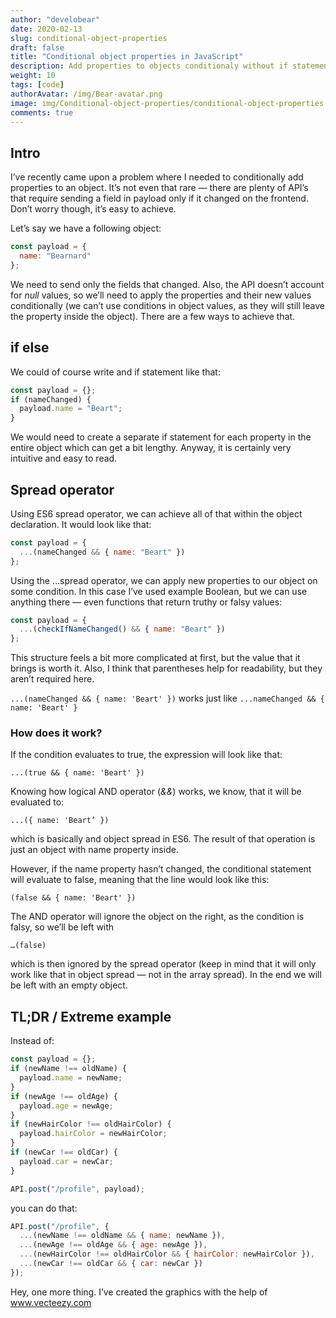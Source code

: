 ```yaml
---
author: "develobear"
date: 2020-02-13
slug: conditional-object-properties
draft: false
title: "Conditional object properties in JavaScript"
description: Add properties to objects conditionaly without if statements!
weight: 10
tags: [code]
authorAvatar: /img/Bear-avatar.png
image: img/Conditional-object-properties/conditional-object-properties.jpg
comments: true
---
```


## Intro

I’ve recently came upon a problem where I needed to conditionally add properties to an object. It’s not even that rare — there are plenty of API’s that require sending a field in payload only if it changed on the frontend. Don’t worry though, it’s easy to achieve.

Let’s say we have a following object:

```js
const payload = {
  name: "Bearnard"
};
```

We need to send only the fields that changed. Also, the API doesn’t account for _null_ values, so we’ll need to apply the properties and their new values conditionally (we can’t use conditions in object values, as they will still leave the property inside the object). There are a few ways to achieve that.

## if else

We could of course write and if statement like that:

```js
const payload = {};
if (nameChanged) {
  payload.name = "Beart";
}
```

We would need to create a separate if statement for each property in the entire object which can get a bit lengthy. Anyway, it is certainly very intuitive and easy to read.

## Spread operator

Using ES6 spread operator, we can achieve all of that within the object declaration. It would look like that:

```js
const payload = {
  ...(nameChanged && { name: "Beart" })
};
```

Using the …spread operator, we can apply new properties to our object on some condition. In this case I’ve used example Boolean, but we can use anything there — even functions that return truthy or falsy values:

```js
const payload = {
  ...(checkIfNameChanged() && { name: "Beart" })
};
```

This structure feels a bit more complicated at first, but the value that it brings is worth it. Also, I think that parentheses help for readability, but they aren’t required here.

`...(nameChanged && { name: 'Beart' })` works just like `...nameChanged && { name: 'Beart' }`

### How does it work?

If the condition evaluates to true, the expression will look like that:

`...(true && { name: 'Beart' })`

Knowing how logical AND operator (_&&_) works, we know, that it will be evaluated to:

`...({ name: 'Beart’ })`

which is basically and object spread in ES6. The result of that operation is just an object with name property inside.

However, if the name property hasn’t changed, the conditional statement will evaluate to false, meaning that the line would look like this:

`(false && { name: 'Beart' })`

The AND operator will ignore the object on the right, as the condition is falsy, so we’ll be left with

`…(false)`

which is then ignored by the spread operator (keep in mind that it will only work like that in object spread — not in the array spread). In the end we will be left with an empty object.

## TL;DR / Extreme example

Instead of:

```js
const payload = {};
if (newName !== oldName) {
  payload.name = newName;
}
if (newAge !== oldAge) {
  payload.age = newAge;
}
if (newHairColor !== oldHairColor) {
  payload.hairColor = newHairColor;
}
if (newCar !== oldCar) {
  payload.car = newCar;
}

API.post("/profile", payload);
```

you can do that:

```js
API.post("/profile", {
  ...(newName !== oldName && { name: newName }),
  ...(newAge !== oldAge && { age: newAge }),
  ...(newHairColor !== oldHairColor && { hairColor: newHairColor }),
  ...(newCar !== oldCar && { car: newCar })
});
```

Hey, one more thing. I’ve created the graphics with the help of www.vecteezy.com

